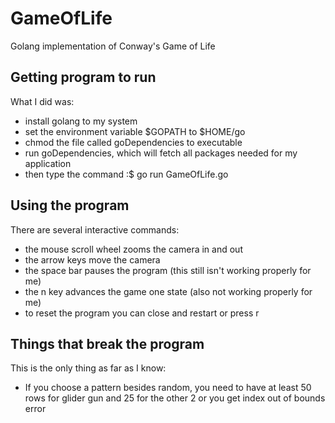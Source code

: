 # GameOfLife
Golang implementation of Conway's Game of Life

## Getting program to run
What I did was:
* install golang to my system
* set the environment variable $GOPATH to $HOME/go
* chmod the file called goDependencies to executable
* run goDependencies, which will fetch all packages needed for my application
* then type the command :$ go run GameOfLife.go

## Using the program
There are several interactive commands:
* the mouse scroll wheel zooms the camera in and out
* the arrow keys move the camera
* the space bar pauses the program (this still isn't working properly for me)
* the n key advances the game one state (also not working properly for me)
* to reset the program you can close and restart or press r

## Things that break the program
This is the only thing as far as I know:
* If you choose a pattern besides random, you need to have at least 50 rows for glider gun and 25 for the other 2 or you get index out of bounds error
